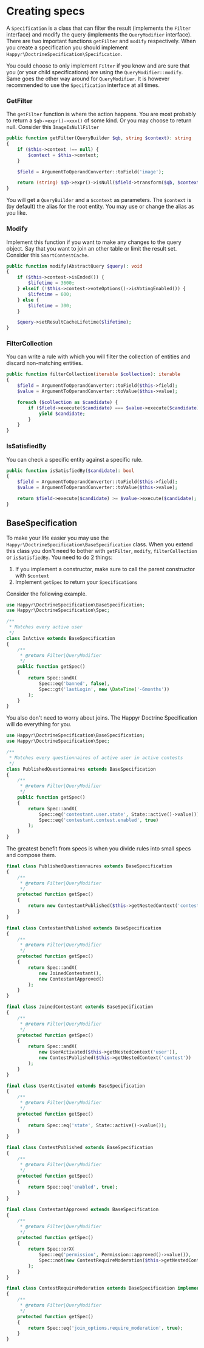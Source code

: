 # Creating specs

A `Specification` is a class that can filter the result (implements the `Filter` interface) and modify the query
(implements the `QueryModifier` interface). There are two important functions `getFilter` and `modify` respectively.
When you create a specification you should implement `Happyr\DoctrineSpecification\Specification`.

You could choose to only implement `Filter` if you know and are sure that you (or your child
specifications) are using the `QueryModifier::modify`. Same goes the other way around for `QueryModifier`. It is
however recommended to use the `Specification` interface at all times.

### GetFilter

The `getFilter` function is where the action happens. You are most probably to return a `$qb->expr()->xxx()` of some kind. Or you may
choose to return null. Consider this `ImageIsNullFilter`

```php
public function getFilter(QueryBuilder $qb, string $context): string
{
    if ($this->context !== null) {
        $context = $this->context;
    }

    $field = ArgumentToOperandConverter::toField('image');

    return (string) $qb->expr()->isNull($field->transform($qb, $context));
}
```

You will get a `QueryBuilder` and a `$context` as parameters. The `$context` is (by default) the alias for the root
entity. You may use or change the alias as you like.

### Modify

Implement this function if you want to make any changes to the query object. Say that you want to join an other table
or limit the result set. Consider this `SmartContestCache`.

```php
public function modify(AbstractQuery $query): void
{
    if ($this->contest->isEnded()) {
        $lifetime = 3600;
    } elseif (!$this->contest->voteOptions()->isVotingEnabled()) {
        $lifetime = 600;
    } else {
        $lifetime = 300;
    }

    $query->setResultCacheLifetime($lifetime);
}
```

### FilterCollection

You can write a rule with which you will filter the collection of entities and discard non-matching entities.

```php
public function filterCollection(iterable $collection): iterable
{
    $field = ArgumentToOperandConverter::toField($this->field);
    $value = ArgumentToOperandConverter::toValue($this->value);

    foreach ($collection as $candidate) {
        if ($field->execute($candidate) === $value->execute($candidate))) {
            yield $candidate;
        }
    }
}
```

### IsSatisfiedBy

You can check a specific entity against a specific rule.

```php
public function isSatisfiedBy($candidate): bool
{
    $field = ArgumentToOperandConverter::toField($this->field);
    $value = ArgumentToOperandConverter::toValue($this->value);

    return $field->execute($candidate) >= $value->execute($candidate);
}
```

## BaseSpecification

To make your life easier you may use the `Happyr\DoctrineSpecification\BaseSpecification` class. When you extend
this class you don't need to bother with `getFilter`, `modify`, `filterCollection` or `isSatisfiedBy`. You need to do 2 things:

1. If you implement a constructor, make sure to call the parent constructor with `$context`
2. Implement `getSpec` to return your `Specifications`

Consider the following example.

```php
use Happyr\DoctrineSpecification\BaseSpecification;
use Happyr\DoctrineSpecification\Spec;

/**
 * Matches every active user
 */
class IsActive extends BaseSpecification
{
    /**
     * @return Filter|QueryModifier
     */
    public function getSpec()
    {
        return Spec::andX(
            Spec::eq('banned', false),
            Spec::gt('lastLogin', new \DateTime('-6months'))
        );
    }
}
```

You also don't need to worry about joins. The Happyr Doctrine Specification will do everything for you.

```php
use Happyr\DoctrineSpecification\BaseSpecification;
use Happyr\DoctrineSpecification\Spec;

/**
 * Matches every questionnaires of active user in active contests
 */
class PublishedQuestionnaires extends BaseSpecification
{
    /**
     * @return Filter|QueryModifier
     */
    public function getSpec()
    {
        return Spec::andX(
            Spec::eq('contestant.user.state', State::active()->value()),
            Spec::eq('contestant.contest.enabled', true)
        );
    }
}
```

The greatest benefit from specs is when you divide rules into small specs and compose them.

```php
final class PublishedQuestionnaires extends BaseSpecification
{
    /**
     * @return Filter|QueryModifier
     */
    protected function getSpec()
    {
        return new ContestantPublished($this->getNestedContext('contestant'));
    }
}

final class ContestantPublished extends BaseSpecification
{
    /**
     * @return Filter|QueryModifier
     */
    protected function getSpec()
    {
        return Spec::andX(
            new JoinedContestant(),
            new ContestantApproved()
        );
    }
}

final class JoinedContestant extends BaseSpecification
{
    /**
     * @return Filter|QueryModifier
     */
    protected function getSpec()
    {
        return Spec::andX(
            new UserActivated($this->getNestedContext('user')),
            new ContestPublished($this->getNestedContext('contest'))
        );
    }
}

final class UserActivated extends BaseSpecification
{
    /**
     * @return Filter|QueryModifier
     */
    protected function getSpec()
    {
        return Spec::eq('state', State::active()->value());
    }
}

final class ContestPublished extends BaseSpecification
{
    /**
     * @return Filter|QueryModifier
     */
    protected function getSpec()
    {
        return Spec::eq('enabled', true);
    }
}

final class ContestantApproved extends BaseSpecification
{
    /**
     * @return Filter|QueryModifier
     */
    protected function getSpec()
    {
        return Spec::orX(
            Spec::eq('permission', Permission::approved()->value()),
            Spec::not(new ContestRequireModeration($this->getNestedContext('contest')))
        );
    }
}

final class ContestRequireModeration extends BaseSpecification implements Satisfiable
{
    /**
     * @return Filter|QueryModifier
     */
    protected function getSpec()
    {
        return Spec::eq('join_options.require_moderation', true);
    }
}
```
